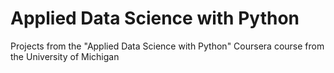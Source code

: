 # Applied Data Science with Python
Projects from the "Applied Data Science with Python" Coursera course from the University of Michigan
